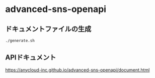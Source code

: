 # advanced-sns-openapi

## ドキュメントファイルの生成

```sh
./generate.sh
```

## APIドキュメント
https://anycloud-inc.github.io/advanced-sns-openapi/document.html
